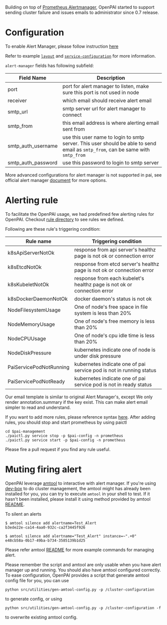 Building on top of [Prometheus Alertmanager](https://prometheus.io/docs/alerting/alertmanager/), OpenPAI started to support sending cluster failure and issues emails to administrator since 0.7 release.

# Configuration

To enable Alert Manager, please follow instruction [here](../../src/alert-manager/config/alert-manager.md)

Refer to example [`layout`](../../examples/cluster-configuration/layout.yaml) and [`service-configuration`](../../examples/cluster-configuration/services-configuration.yaml) for more information.

`alert-manager` fields has following subfield:

| Field Name           | Description                                                                                                                     |
| -------------------- | ------------------------------------------------------------------------------------------------------------------------------- |
| port                 | port for alert manager to listen, make sure this port is not used in node                                                       |
| receiver             | which email should receive alert email                                                                                          |
| smtp_url             | smtp server url for alert manager to connect                                                                                    |
| smtp_from            | this email address is where alerting email sent from                                                                            |
| smtp_auth_username | use this user name to login to smtp server. This user should be able to send email as `smtp_from`, can be same with `smtp_from` |
| smtp_auth_password | use this password to login to smtp server                                                                                       |

More advanced configurations for alert manager is not supported in pai, see official alert manager [document](https://prometheus.io/docs/alerting/configuration/) for more options.

# Alerting rule

To facilitate the OpenPAI usage, we had predefined few alerting rules for OpenPAI. Checkout [rule directory](../../src/prometheus/deploy/alerting) to see rules we defined.

Following are these rule's triggering condition:

| Rule name               | Triggering condition                                                    |
| ----------------------- | ----------------------------------------------------------------------- |
| k8sApiServerNotOk       | response from api server's healthz page is not ok or connection error   |
| k8sEtcdNotOk            | response from etcd server's healthz page is not ok or connection error  |
| k8sKubeletNotOk         | response from each kubelet's healthz page is not ok or connection error |
| k8sDockerDaemonNotOk    | docker daemon's status is not ok                                        |
| NodeFilesystemUsage     | One of node's free space in file system is less than 20%                |
| NodeMemoryUsage         | One of node's free memory is less than 20%                              |
| NodeCPUUsage            | One of node's cpu idle time is less than 20%                            |
| NodeDiskPressure        | kubernetes indicate one of node is under disk pressure                  |
| PaiServicePodNotRunning | kubernetes indicate one of pai service pod is not in running status     |
| PaiServicePodNotReady   | kubernetes indicate one of pai service pod is not in ready status       |

Our email template is similar to original Alert Manager's, except We only render annotation.summary if the key exist. This can make alert email simpler to read and understand.

If you want to add more rules, please reference syntax [here](https://prometheus.io/docs/prometheus/latest/configuration/alerting_rules/). After adding rules, you should stop and start prometheus by using paictl

    cd $pai-management
    ./paictl.py service stop -p $pai-config -n prometheus
    ./paictl.py service start -p $pai-config -n prometheus
    

Please fire a pull request if you find any rule useful.

# Muting firing alert

OpenPAI leverage [amtool](https://github.com/prometheus/alertmanager#amtool) to interactive with alert manager. If you're using [dev-box](../pai-management/doc/customized-configuration.md) to do cluster management, the amtool might has already been installed for you, you can try to execute `amtool` in your shell to test. If it hasn't been installed, please install it using method provided by amtool [README](https://github.com/prometheus/alertmanager#install-1).

To silent an alerts

    $ amtool silence add alertname=Test_Alert
    b3ede22e-ca14-4aa0-932c-ca2f3445f926
    
    $ amtool silence add alertname="Test_Alert" instance=~".+0"
    e48cb58a-0b17-49ba-b734-3585139b1d25
    

Please refer amtool [README](https://github.com/prometheus/alertmanager#examples) for more example commands for managing alert.

Please remember the script and amtool are only usable when you have alert manager up and running. You should also have amtool configured correctly. To ease configuration, OpenPAI provides a script that generate amtool config file for you, you can use

    python src/utilities/gen-amtool-config.py -p /cluster-configuration
    

to generate config, or using

    python src/utilities/gen-amtool-config.py -p /cluster-configuration -f
    

to overwrite existing amtool config.